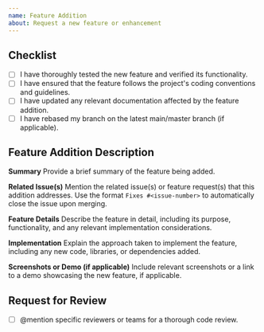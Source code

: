 ```yaml
---
name: Feature Addition
about: Request a new feature or enhancement
---
```


## Checklist

- [ ] I have thoroughly tested the new feature and verified its functionality.
- [ ] I have ensured that the feature follows the project's coding conventions and guidelines.
- [ ] I have updated any relevant documentation affected by the feature addition.
- [ ] I have rebased my branch on the latest main/master branch (if applicable).

## Feature Addition Description

**Summary**
Provide a brief summary of the feature being added.

**Related Issue(s)**
Mention the related issue(s) or feature request(s) that this addition addresses. Use the format `Fixes #<issue-number>` to automatically close the issue upon merging.

**Feature Details**
Describe the feature in detail, including its purpose, functionality, and any relevant implementation considerations.

**Implementation**
Explain the approach taken to implement the feature, including any new code, libraries, or dependencies added.

**Screenshots or Demo (if applicable)**
Include relevant screenshots or a link to a demo showcasing the new feature, if applicable.

## Request for Review

- [ ] @mention specific reviewers or teams for a thorough code review.
